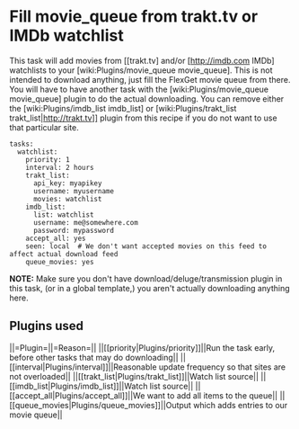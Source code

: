 # Fill movie_queue from trakt.tv or IMDb watchlist

This task will add movies from [[trakt.tv] and/or [http://imdb.com IMDb] watchlists to your [wiki:Plugins/movie_queue movie_queue]. This is not intended to download anything, just fill the FlexGet movie queue from there. You will have to have another task with the [wiki:Plugins/movie_queue movie_queue] plugin to do the actual downloading. You can remove either the [wiki:Plugins/imdb_list imdb_list] or [wiki:Plugins/trakt_list trakt_list|http://trakt.tv]] plugin from this recipe if you do not want to use that particular site.


    tasks:
      watchlist:
        priority: 1
        interval: 2 hours
        trakt_list:
          api_key: myapikey
          username: myusername
          movies: watchlist
        imdb_list:
          list: watchlist
          username: me@somewhere.com
          password: mypassword
        accept_all: yes
        seen: local  # We don't want accepted movies on this feed to affect actual download feed
        queue_movies: yes

**NOTE:** Make sure you don't have download/deluge/transmission plugin in this task, (or in a global template,) you aren't actually downloading anything here.

## Plugins used

||=Plugin=||=Reason=||
||[[priority|Plugins/priority]]||Run the task early, before other tasks that may do downloading||
||[[interval|Plugins/interval]]||Reasonable update frequency so that sites are not overloaded||
||[[trakt_list|Plugins/trakt_list]]||Watch list source||
||[[imdb_list|Plugins/imdb_list]]||Watch list source||
||[[accept_all|Plugins/accept_all]]||We want to add all items to the queue||
||[[queue_movies|Plugins/queue_movies]]||Output which adds entries to our movie queue||

